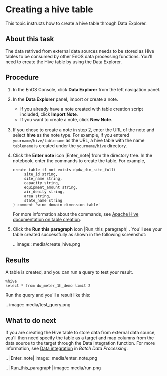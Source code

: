 # Creating a hive table

This topic instructs how to create a hive table through Data Explorer.


## About this task
The data retrived from external data sources needs to be stored as Hive tables to be consumed by other EnOS data processing functions. You'll need to create the Hive table by using the Data Explorer.

## Procedure

1. In the EnOS Console, click **Data Explorer** from the left navigation panel.

2. In the **Data Explorer** panel, import or create a note.

   - If you already have a note created with table creation script included, click **Import Note**.
   - If you want to create a note, click **New Note**.

3. If you chose to create a note in step 2, enter the URL of the note and select **hive** as the note type. For example, if you entered `yourname/hive/tablename` as the URL, a hive table with the name `tablename` is created under the `yourname/hive` directory.

3. Click the **Enter note** icon |Enter_note| from the directory tree. In the notebook, enter the commands to create the table. For example,

   ```
   create table if not exists dpdw_dim_site_full(
	    site_id string,
	    site_name string,
	    capacity string,
	    equipment_amount string,
	    air_denity string,
	    area string,
	    state_name string
   ) comment 'wind domain dimension table'
   ```

   For more information about the commands, see [Apache Hive documentation on table creation](https://cwiki.apache.org/confluence/display/Hive/LanguageManual+DDL#LanguageManualDDL-CreateTable).


4. Click the **Run this paragraph** icon |Run_this_paragraph| . You'll see your table created successfully as shown in the following screenshot:

   .. image:: media/create_hive.png


## Results
A table is created, and you can run a query to test your result.

```
%hive
select * from dw_meter_1h_demo limit 2
```

Run the query and you'll a result like this:

.. image:: media/test_query.png

## What to do next

If you are creating the Hive table to store data from external data source, you'll then need specify the table as a target and map columns from the data source to the target through the Data Integration function. For more information, see [Data integration](https://www.envisioniot.com/docs/offline-data/en/latest/data_integration/index.html) in *Batch Data Processing*.

.. |Enter_note| image:: media/enter_note.png

.. |Run_this_paragraph| image:: media/run.png

<!--end-->
